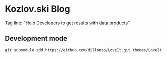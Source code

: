 # Kozlov.ski Blog

Tag line: "Help Developers to get results with data products"

## Development mode
    git submodule add https://github.com/dillonzq/LoveIt.git themes/LoveIt
    